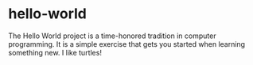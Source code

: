 # hello-world
The Hello World project is a time-honored tradition in computer programming. It is a simple exercise that gets you started when learning something new. 
I like turtles! 
